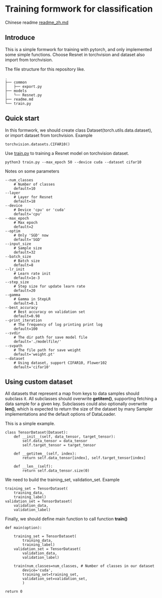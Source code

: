 # Training formwork for classification

Chinese readme [readme_zh.md](./readme_zh.md)

## Introduce

This is a simple formwork for training with pytorch, and only implemented some simple functions. Choose Resnet in torchvision and dataset also import from torchvision.

The file structure for this repository like.

    .
    ├── common
    │   ├── export.py
    ├── models
    │   └── Resnet.py
    ├── readme.md
    └── train.py

## Quick start

In this formwork, we should create class Dataset(torch.utils.data.dataset), or import dataset from torchvision. Example

    torchvision.datasets.CIFAR10()

Use [train.py](./train.py) to training a Resnet model on torchvision dataset.

    python3 train.py --max_epoch 50 --device cuda --dataset cifar10

Notes on some parameters

    --num_classes
        # Number of classes
        default=10
    --layer
        # Layer for Resnet
        default=18
    --device
        # Device 'cpu' or 'cuda'
        default='cpu'
    --max_epoch     
        # Max epoch
        default=2
    --optim
        # Only 'SGD' now
        default='SGD'
    --input_size
        # Sample size
        default=32
    --batch_size
        # Batch size
        default=8
    --lr_init
        # Learn rate init
        default=1e-3
    --step_size
        # Step size for update learn rate
        default=20
    --gamma
        # Gamma in StepLR
        default=0.1
    --best_accuracy
        # Best accuracy on validation set
        default=0.98
    --print_iteration
        # The frequency of log printing print log
        default=100
    --svdir
        # The dir path for save model file
        default='./modelfile/'
    --svpath
        # The file path for save weight
        default='weight.pt'
    --dataset
        # Using dataset, support CIFAR10, Flower102
        default='cifar10'


## Using custom dataset

All datasets that represent a map from keys to data samples should subclass it. All subclasses should overwrite **__getitem__()**, supporting fetching a data sample for a given key. Subclasses could also optionally overwrite **__len__()**, which is expected to return the size of the dataset by many Sampler implementations and the default options of DataLoader.

This is a simple example.

    class TensorDataset(Dataset):
        def __init__(self, data_tensor, target_tensor):
            self.data_tensor = data_tensor
            self.target_tensor = target_tensor

        def __getitem__(self, index):
            return self.data_tensor[index], self.target_tensor[index]

        def __len__(self):
            return self.data_tensor.size(0)

We need to build the training_set, validation_set. Example

    training_set = TensorDataset(
        training_data,
        training_label)
    validation_set = TensorDataset(
        validation_data,
        validation_label)

Finally, we should define main function to call function **train()**

    def main(option):

        training_set = TensorDataset(
            training_data,
            training_label)
        validation_set = TensorDataset(
            validation_data,
            validation_label)
        
        train(num_classes=num_classes, # Number of classes in our dataset
            device='cuda',
            training_set=training_set,
            validation_set=validation_set,
            )

    return 0
